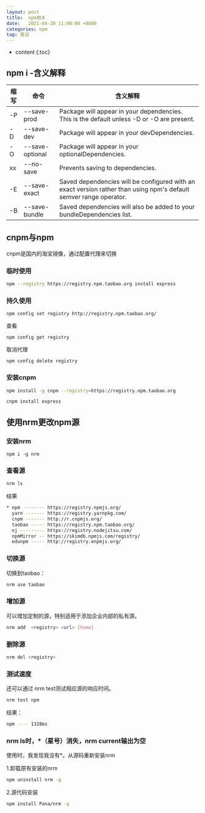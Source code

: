 ```yaml
---
layout: post
title:  npm相关
date:   2021-04-20 11:00:00 +0800
categories: npm
tag: 笔记
---
```

* content
{:toc}

## npm i -含义解释

缩写|命令|含义解释
--|--|--
-P|--save-prod|Package will appear in your dependencies. This is the default unless -D or -O are present.
-D|--save-dev|Package will appear in your devDependencies.
-O|--save-optional|Package will appear in your optionalDependencies.
 xx|--no-save|Prevents saving to dependencies.
-E|--save-exact|Saved dependencies will be configured with an exact version rather than using npm's default semver range operator.
-B|--save-bundle|Saved dependencies will also be added to your bundleDependencies list.

## cnpm与npm

cnpm是国内的淘宝镜像，通过配置代理来切换

### 临时使用

```bash
npm --registry https://registry.npm.taobao.org install express
```

### 持久使用

```npm
npm config set registry http://registry.npm.taobao.org/
```

查看

```npm
npm config get registry
```

取消代理

```npm
npm config delete registry
```

### 安装cnpm

```bash
npm install -g cnpm --registry=https://registry.npm.taobao.org

cnpm install express
```

## 使用nrm更改npm源

### 安装nrm

```npm
npm i -g nrm
```

### 查看源

```bash
nrm ls
```

结果

```bash
* npm -------- https://registry.npmjs.org/
  yarn ------- https://registry.yarnpkg.com/
  cnpm ------- http://r.cnpmjs.org/
  taobao ----- https://registry.npm.taobao.org/
  nj --------- https://registry.nodejitsu.com/
  npmMirror -- https://skimdb.npmjs.com/registry/
  edunpm ----- http://registry.enpmjs.org/
```

### 切换源

切换到taobao：

```bash
nrm use taobao
```

### 增加源

可以增加定制的源，特别适用于添加企业内部的私有源。

```bash
nrm add  <registry> <url> [home]
```

### 删除源

```bash
nrm del <registry>
```

### 测试速度

还可以通过 nrm test测试相应源的响应时间。

```bash
nrm test npm
```

结果：

```bash
npm ---- 1328ms
```

### nrm ls时，*（星号）消失，nrm current输出为空

使用时，我发现我没有*。从源码重新安装nrm

1.卸载原有安装的nrm

```bash
npm uninstall nrm -g
```

2.源代码安装

```bash
npm install Pana/nrm -g
```
